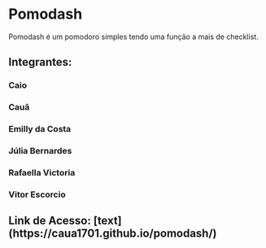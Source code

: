 <h1> Pomodash </h1>
<p> Pomodash é um pomodoro simples tendo uma função a mais de checklist. </p>

<h2> Integrantes: </h2>
<h3>Caio </h3>
<h3>Cauã </h3>
<h3>Emilly da Costa</h3>
<h3>Júlia Bernardes</h3>
<h3>Rafaella Victoria</h3>
<h3>Vitor Escorcio</h3>

<h2>Link de Acesso: [text](https://caua1701.github.io/pomodash/)<h2>
